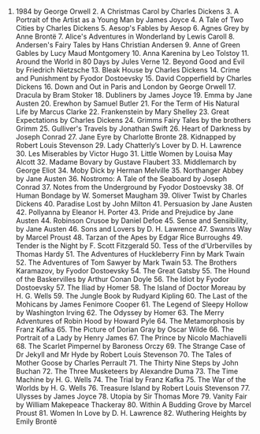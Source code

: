 1.	1984 by George Orwell
	2.	A Christmas Carol by Charles Dickens
	3.	A Portrait of the Artist as a Young Man by James Joyce
	4.	A Tale of Two Cities by Charles Dickens
	5.	Aesop's Fables by Aesop
	6.	Agnes Grey by Anne Brontë
	7.	Alice's Adventures in Wonderland by Lewis Caroll
	8.	Andersen's Fairy Tales by Hans Christian Andersen
	9.	Anne of Green Gables by Lucy Maud Montgomery
	10.	Anna Karenina by Leo Tolstoy
	11.	Around the World in 80 Days by Jules Verne
	12.	Beyond Good and Evil by Friedrich Nietzsche
	13.	Bleak House by Charles Dickens
	14.	Crime and Punishment by Fyodor Dostoevsky
	15.	David Copperfield by Charles Dickens
	16.	Down and Out in Paris and London by George Orwell
	17.	Dracula by Bram Stoker
	18.	Dubliners by James Joyce
	19.	Emma by Jane Austen
	20.	Erewhon by Samuel Butler
	21.	For the Term of His Natural Life by Marcus Clarke
	22.	Frankenstein by Mary Shelley
	23.	Great Expectations by Charles Dickens
	24.	Grimms Fairy Tales by the brothers Grimm
	25.	Gulliver's Travels by Jonathan Swift
	26.	Heart of Darkness by Joseph Conrad
	27.	Jane Eyre by Charlotte Bronte
	28.	Kidnapped by Robert Louis Stevenson
	29.	Lady Chatterly’s Lover by D. H. Lawrence
	30.	Les Miserables by Victor Hugo
	31.	Little Women by Louisa May Alcott
	32.	Madame Bovary by Gustave Flaubert
	33.	Middlemarch by George Eliot
	34.	Moby Dick by Herman Melville
	35.	Northanger Abbey by Jane Austen
	36.	Nostromo: A Tale of the Seaboard by Joseph Conrad
	37.	Notes from the Underground by Fyodor Dostoevsky
	38.	Of Human Bondage by W. Somerset Maugham
	39.	Oliver Twist by Charles Dickens
	40.	Paradise Lost by John Milton
	41.	Persuasion by Jane Austen
	42.	Pollyanna by Eleanor H. Porter
	43.	Pride and Prejudice by Jane Austen
	44.	Robinson Crusoe by Daniel Defoe
	45.	Sense and Sensibility, by Jane Austen
	46.	Sons and Lovers by D. H. Lawrence
	47.	Swanns Way by Marcel Proust
	48.	Tarzan of the Apes by Edgar Rice Burroughs
	49.	Tender is the Night by F. Scott Fitzgerald
	50.	Tess of the d’Urbervilles by Thomas Hardy
	51.	The Adventures of Huckleberry Finn by Mark Twain
	52.	The Adventures of Tom Sawyer by Mark Twain
	53.	The Brothers Karamazov, by Fyodor Dostoevsky
	54.	The Great Gatsby
	55.	The Hound of the Baskervilles by Arthur Conan Doyle
	56.	The Idiot by Fyodor Dostoevsky
	57.	The Iliad by Homer
	58.	The Island of Doctor Moreau by H. G. Wells
	59.	The Jungle Book by Rudyard Kipling
	60.	The Last of the Mohicans by James Fenimore Cooper
	61.	The Legend of Sleepy Hollow by Washington Irving
	62.	The Odyssey by Homer
	63.	The Merry Adventures of Robin Hood by Howard Pyle
	64.	The Metamorphosis by Franz Kafka
	65.	The Picture of Dorian Gray by Oscar Wilde
	66.	The Portrait of a Lady by Henry James
	67.	The Prince by Nicolo Machiavelli
	68.	The Scarlet Pimpernel by Baroness Orczy
	69.	The Strange Case of Dr Jekyll and Mr Hyde by Robert Louis Stevenson
	70.	The Tales of Mother Goose by Charles Perrault
	71.	The Thirty Nine Steps by John Buchan
	72.	The Three Musketeers by Alexandre Duma
	73.	The Time Machine by H. G. Wells
	74.	The Trial by Franz Kafka
	75.	The War of the Worlds by H. G. Wells
	76.	Treasure Island by Robert Louis Stevenson
	77.	Ulysses by James Joyce
	78.	Utopia by Sir Thomas More
	79.	Vanity Fair by William Makepeace Thackeray
	80.	Within A Budding Grove by Marcel Proust
	81.	Women In Love by D. H. Lawrence
	82.	Wuthering Heights by Emily Brontë
 
